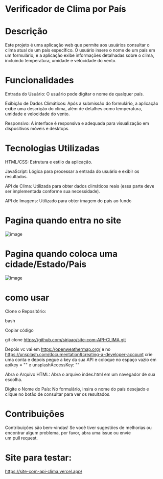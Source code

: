 # Verificador de Clima por País

# Descrição

Este projeto é uma aplicação web que permite aos usuários consultar o clima atual de um país específico. O usuário insere o nome de um país em um formulário, e a aplicação exibe informações detalhadas sobre o clima, incluindo temperatura, umidade e velocidade do vento.

# Funcionalidades

Entrada do Usuário: O usuário pode digitar o nome de qualquer país.

Exibição de Dados Climáticos: Após a submissão do formulário, a aplicação exibe uma descrição do clima, além de detalhes como temperatura, umidade e velocidade do vento.

Responsivo: A interface é responsiva e adequada para visualização em dispositivos móveis e desktops.

# Tecnologias Utilizadas
HTML/CSS: Estrutura e estilo da aplicação.

JavaScript: Lógica para processar a entrada do usuário e exibir os resultados.

API de Clima: Utilizada para obter dados climáticos reais (essa parte deve ser implementada conforme sua necessidade).

API de Imagens: Utilizado para obter imagem do pais ao fundo

# Pagina quando entra no site
![image](https://github.com/user-attachments/assets/390fcdd2-1bd4-4c62-bce4-6ca458f10083)

# Pagina quando coloca uma cidade/Estado/Pais
![image](https://github.com/user-attachments/assets/3f924116-2501-41b8-be70-192534f2d09f)

# como usar
Clone o Repositório:

bash

Copiar código

git clone https://github.com/sirjaao/site-com-API-CLIMA.git


Depois vc vai em https://openweathermap.org/ e no https://unsplash.com/documentation#creating-a-developer-account crie uma conta e depois pegue a key da sua API e coloque no espaço vazio em apikey = ""
e unsplashAccessKey: ""

Abra o Arquivo HTML: Abra o arquivo index.html em um navegador de sua escolha.

Digite o Nome do País: No formulário, insira o nome do país desejado e clique no botão de consultar para ver os resultados.

# Contribuições

Contribuições são bem-vindas! Se você tiver sugestões de melhorias ou encontrar algum problema, por favor, abra uma issue ou envie um pull request.

# Site para testar:

https://site-com-api-clima.vercel.app/
